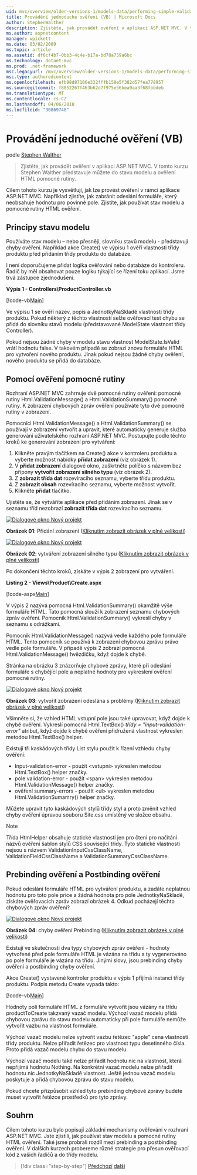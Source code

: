 ```yaml
---
uid: mvc/overview/older-versions-1/models-data/performing-simple-validation-vb
title: Provádění jednoduché ověření (VB) | Microsoft Docs
author: StephenWalther
description: Zjistěte, jak provádět ověření v aplikaci ASP.NET MVC. V tomto kurzu Stephen Walther zavádí můžete do stavu modelu a pomocná rutina pro ověření HTML...
ms.author: aspnetcontent
manager: wpickett
ms.date: 03/02/2009
ms.topic: article
ms.assetid: df6cf4b7-0bb3-4c4e-b17a-bd78a759a6bc
ms.technology: dotnet-mvc
ms.prod: .net-framework
msc.legacyurl: /mvc/overview/older-versions-1/models-data/performing-simple-validation-vb
msc.type: authoredcontent
ms.openlocfilehash: efb98d87106e332fffb158e5f382d57fea778957
ms.sourcegitcommit: f8852267f463b62d7f975e56bea9aa3f68fbbdeb
ms.translationtype: MT
ms.contentlocale: cs-CZ
ms.lasthandoff: 04/06/2018
ms.locfileid: "30869748"
---
```

<a name="performing-simple-validation-vb"></a>Provádění jednoduché ověření (VB)
====================
podle [Stephen Walther](https://github.com/StephenWalther)

> Zjistěte, jak provádět ověření v aplikaci ASP.NET MVC. V tomto kurzu Stephen Walther představuje můžete do stavu modelu a ověření HTML pomocné rutiny.


Cílem tohoto kurzu je vysvětlují, jak lze provést ověření v rámci aplikace ASP.NET MVC. Například zjistíte, jak zabránit odeslání formuláře, který neobsahuje hodnotu pro povinné pole. Zjistíte, jak používat stav modelu a pomocné rutiny HTML ověření.

## <a name="understanding-model-state"></a>Principy stavu modelu

Používáte stav modelu – nebo přesněji, slovníku stavů modelu - představují chyby ověření. Například akce Create() ve výpisu 1 ověří vlastnosti třídy produktu před přidáním třídy produktu do databáze.


I není doporučujeme přidat logika ověřování nebo databáze do kontroleru. Řadič by měl obsahovat pouze logiku týkající se řízení toku aplikací. Jsme trvá zástupce zjednodušení.


**Výpis 1 - Controllers\ProductController.vb**

[!code-vb[Main](performing-simple-validation-vb/samples/sample1.vb)]

Ve výpisu 1 se ověří název, popis a JednotkyNaSkladě vlastnosti třídy produktu. Pokud některý z těchto vlastností selže ověřovací test chybu se přidá do slovníku stavů modelu (představované ModelState vlastnost třídy Controller).

Pokud nejsou žádné chyby v modelu stavu vlastnost ModelState.IsValid vrátí hodnotu false. V takovém případě se zobrazí znovu formuláře HTML pro vytvoření nového produktu. Jinak pokud nejsou žádné chyby ověření, nového produktu se přidá do databáze.

## <a name="using-the-validation-helpers"></a>Pomocí ověření pomocné rutiny

Rozhraní ASP.NET MVC zahrnuje dvě pomocné rutiny ověření: pomocné rutiny Html.ValidationMessage() a Html.ValidationSummary() pomocné rutiny. K zobrazení chybových zpráv ověření používáte tyto dvě pomocné rutiny v zobrazení.

Pomocníci Html.ValidationMessage() a Html.ValidationSummary() se používají v zobrazení vytvořit a upravit, které automaticky generuje služba generování uživatelského rozhraní ASP.NET MVC. Postupujte podle těchto kroků ke generování zobrazení pro vytváření:

1. Klikněte pravým tlačítkem na Create() akce v kontroleru produktu a vyberte možnost nabídky **přidat zobrazení** (viz obrázek 1).
2. V **přidat zobrazení** dialogové okno, zaškrtněte políčko s názvem bez přípony **vytvořit zobrazení silného typu** (viz obrázek 2).
3. Z **zobrazit třída dat** rozevíracího seznamu, vyberte třídu produktu.
4. Z **zobrazit obsah** rozevíracího seznamu, vyberte možnost vytvořit.
5. Klikněte **přidat** tlačítko.


Ujistěte se, že vytváříte aplikace před přidáním zobrazení. Jinak se v seznamu tříd nezobrazí **zobrazit třída dat** rozevíracího seznamu.


[![Dialogové okno Nový projekt](performing-simple-validation-vb/_static/image1.jpg)](performing-simple-validation-vb/_static/image1.png)

**Obrázek 01**: Přidání zobrazení ([Kliknutím zobrazit obrázek v plné velikosti](performing-simple-validation-vb/_static/image2.png))


[![Dialogové okno Nový projekt](performing-simple-validation-vb/_static/image2.jpg)](performing-simple-validation-vb/_static/image3.png)

**Obrázek 02**: vytváření zobrazení silného typu ([Kliknutím zobrazit obrázek v plné velikosti](performing-simple-validation-vb/_static/image4.png))


Po dokončení těchto kroků, získáte v výpis 2 zobrazení pro vytváření.

**Listing 2 - Views\Product\Create.aspx**

[!code-aspx[Main](performing-simple-validation-vb/samples/sample2.aspx)]

V výpis 2 nazývá pomocná Html.ValidationSummary() okamžitě výše formuláře HTML. Tato pomocná slouží k zobrazení seznamu chybových zpráv ověření. Pomocník Html.ValidationSummary() vykreslí chyby v seznamu s odrážkami.

Pomocník Html.ValidationMessage() nazývá vedle každého pole formuláře HTML. Tento pomocník se používá k zobrazení chybovou zprávu právo vedle pole formuláře. V případě výpis 2 zobrazí pomocná Html.ValidationMessage() hvězdičku, když dojde k chybě.

Stránka na obrázku 3 znázorňuje chybové zprávy, které při odeslání formuláře s chybějící pole a neplatné hodnoty pro vykreslení ověření pomocné rutiny.


[![Dialogové okno Nový projekt](performing-simple-validation-vb/_static/image3.jpg)](performing-simple-validation-vb/_static/image5.png)

**Obrázek 03**: vytvořit zobrazení odeslána s problémy ([Kliknutím zobrazit obrázek v plné velikosti](performing-simple-validation-vb/_static/image6.png))


Všimněte si, že vzhled HTML vstupní pole jsou také upravovat, když dojde k chybě ověření. Vykreslí pomocná Html.TextBox() *třídy = "input-validation-error"* atribut, když dojde k chybě ověření přidružená vlastnost vykreslen metodou Html.TextBox() helper.

Existují tři kaskádových třídy List stylu použít k řízení vzhledu chyby ověření:

- Input-validation-error - použít &lt;vstupní&gt; vykreslen metodou Html.TextBox() helper značky.
- pole validation-error - použít &lt;span&gt; vykreslen metodou Html.ValidationMessage() helper značky.
- ověření summary-errors - použít &lt;ul&gt; vykreslen metodou Html.ValidationSumamry() helper značky.

Můžete upravit tyto kaskádových stylů třídy styl a proto změnit vzhled chyby ověření úpravou souboru Site.css umístěný ve složce obsahu.

> [!NOTE] 
> 
> Třída HtmlHelper obsahuje statické vlastnosti jen pro čtení pro načítání názvů ověření šablon stylů CSS související třídy. Tyto statické vlastnosti nejsou s názvem ValidationInputCssClassName, ValidationFieldCssClassName a ValidationSummaryCssClassName.


## <a name="prebinding-validation-and-postbinding-validation"></a>Prebinding ověření a Postbinding ověření

Pokud odeslání formuláře HTML pro vytváření produktu, a zadáte neplatnou hodnotu pro toto pole price a žádná hodnota pro pole JednotkyNaSkladě, získáte ověřovacích zpráv zobrazí obrázek 4. Odkud pocházejí těchto chybových zpráv ověření?


[![Dialogové okno Nový projekt](performing-simple-validation-vb/_static/image4.jpg)](performing-simple-validation-vb/_static/image7.png)

**Obrázek 04**: chyby ověření Prebinding ([Kliknutím zobrazit obrázek v plné velikosti](performing-simple-validation-vb/_static/image8.png))


Existují ve skutečnosti dva typy chybových zpráv ověření - hodnoty vytvořené před pole formuláře HTML je vázána na třídu a ty vygenerováno po pole formuláře je vázána na třídu. Jinými slovy, jsou prebinding chyby ověření a postbinding chyby ověření.

Akce Create() vystavené kontroler produktu v výpis 1 přijímá instanci třídy produktu. Podpis metodu Create vypadá takto:

[!code-vb[Main](performing-simple-validation-vb/samples/sample3.vb)]

Hodnoty polí formuláře HTML z formuláře vytvořit jsou vázány na třídu productToCreate takzvaný vazač modelu. Výchozí vazač modelu přidá chybovou zprávu do stavu modelu automaticky při pole formuláře nemůže vytvořit vazbu na vlastnost formuláře.

Výchozí vazač modelu nelze vytvořit vazbu řetězec "apple" cena vlastnosti třídy produktu. Nelze přiřadit řetězec pro vlastnost typu desetinného čísla. Proto přidá vazač modelu chybu do stavu modelu.

Výchozí vazač modelu také nelze přiřadit hodnotu nic na vlastnost, která nepřijímá hodnotu Nothing. Na konkrétní vazač modelu nelze přiřadit hodnotu nic JednotkyNaSkladě vlastnost. Ještě jednou vazač modelu poskytuje a přidá chybovou zprávu do stavu modelu.

Pokud chcete přizpůsobit vzhled tyto prebinding chybové zprávy budete muset vytvořit řetězce prostředků pro tyto zprávy.

## <a name="summary"></a>Souhrn

Cílem tohoto kurzu bylo popisují základní mechanismy ověřování v rozhraní ASP.NET MVC. Jste zjistili, jak používat stav modelu a pomocné rutiny HTML ověření. Také jsme probrali rozdíl mezi prebinding a postbinding ověření. V dalších kurzech probereme různé strategie pro přesun ověřovací kód z vašich řadičů a do třídy modelu.

> [!div class="step-by-step"]
> [Předchozí](displaying-a-table-of-database-data-vb.md)
> [další](validating-with-the-idataerrorinfo-interface-vb.md)
